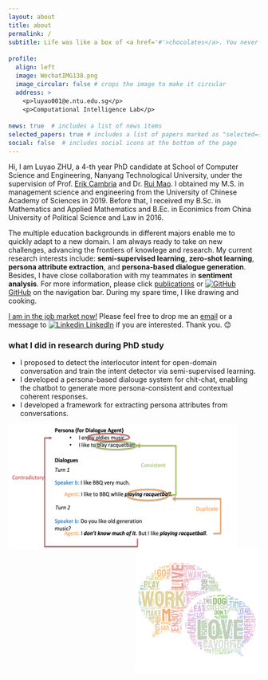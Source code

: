 ```yaml
---
layout: about
title: about
permalink: /
subtitle: Life was like a box of <a href='#'>chocolates</a>. You never know what you're gonna get.

profile:
  align: left
  image: WechatIMG138.png
  image_circular: false # crops the image to make it circular
  address: >
    <p>luyao001@e.ntu.edu.sg</p>
    <p>Computational Intelligence Lab</p>

news: true  # includes a list of news items
selected_papers: true # includes a list of papers marked as "selected={true}"
social: false  # includes social icons at the bottom of the page
---
```


Hi, I am Luyao ZHU, a 4-th year PhD candidate at School of Computer Science and Engineering, Nanyang Technological University, under the supervision of Prof. [Erik Cambria](http://www.sentic.net/erikcambria/) and Dr. [Rui Mao](https://www.linkedin.com/in/rui-mao-nlp/). I obtained my M.S. in management science and engineering from the University of Chinese Academy of Sciences in 2019. Before that, I received my B.Sc. in Mathematics and Applied Mathematics and B.Ec. in Econimics from China University of Political Science and Law in 2016. 

The multiple education backgrounds in different majors enable me to quickly adapt to a new domain. I am always ready to take on new challenges, advancing the frontiers of knowlege and research. My current research interests include: **semi-supervised learning**, **zero-shot learning**, **persona attribute extraction**, and **persona-based dialogue generation**. Besides, I have close collaboration with my teammates in **sentiment analysis**. For more information, please click [publications](/publications/) or [![GitHub](https://i.stack.imgur.com/tskMh.png) GitHub](https://github.com/Cyn7hia) on the navigation bar. During my spare time, I like drawing and cooking.

<a href='#'>I am in the job market now!<a> Please feel free to drop me an [email](mailto:luyao001@e.ntu.edu.sg) or a message to [![Linkedin](https://i.stack.imgur.com/gVE0j.png) LinkedIn](https://www.linkedin.com/in/璐瑶-朱-34418714a/) if you are interested. Thank you. :blush:
  
### what I did in research during PhD study
  <ul>
    <li>I proposed to detect the interlocutor intent for open-domain conversation and train the intent detector via semi-supervised learning.</li>
    <li>I developed a persona-based dialouge system for chit-chat, enabling the chatbot to generate more persona-consistent and contextual coherent responses.</li>
    <li>I developed a framework for extracting persona attributes from conversations.</li>
  </ul>
   <img align="left" width="460" height="250" src="/assets/img/Picture 1.png"/> <img align="right" width="250" height="250" src="/assets/img/Picture 2.png"/>

